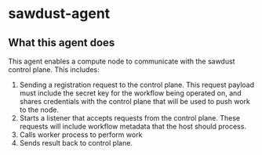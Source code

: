 # sawdust-agent

## What this agent does
This agent enables a compute node to communicate with the sawdust control plane.  This includes:
1.  Sending a registration request to the control plane.  This request payload must include the secret key for the workflow being operated on, and shares credentials with the control plane that will be used to push work to the node.
2.  Starts a listener that accepts requests from the control plane.  These requests will include workflow metadata that the host should process.
3.  Calls worker process to perform work
4.  Sends result back to control plane.
